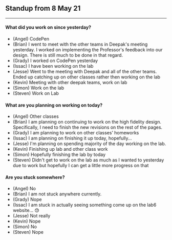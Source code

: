 ## Standup from 8 May 21

--- 

#### What did you work on since yesterday?
- (Angel) CodePen
- (Brian) I went to meet with the other teams in Deepak's meeting yesterday. I worked on implementing the Professor's feedback into our design. There is still much to be done in that regard.
- (Grady) I worked on CodePen yesterday
- (Issac) I have been working on the lab
- (Jesse) Went to the meeting with Deepak and all of the other teams. Ended up catching up on other classes rather then working on the lab
- (Kevin) Meeting with other deepak teams, work on lab
- (Simon) Work on the lab
- (Steven) Work on Lab


#### What are you planning on working on today?
- (Angel) Other classes
- (Brian) I am planning on continuing to work on the high fidelity design. Specifically, I need to finish the new revisions on the rest of the pages.
- (Grady) I am planning to work on other classes’ homeworks
- (Issac) I am planning on finishing it up today, hopefully...
- (Jesse) I'm planning on spending majority of the day working on the lab.
- (Kevin) Finishing up lab and other class work
- (Simon) Hopefully finishing the lab by today
- (Steven) Didn't get to work on the lab as much as I wanted to yesterday due to work but hopefully I can get a little more progress on that

#### Are you stuck somewhere?
- (Angel) No
- (Brian) I am not stuck anywhere currently.
- (Grady) Nope
- (Issac) I am stuck in actually seeing something come up on the lab6 website... 😓
- (Jesse) Not really
- (Kevin) Nope
- (Simon) No
- (Steven) Nope